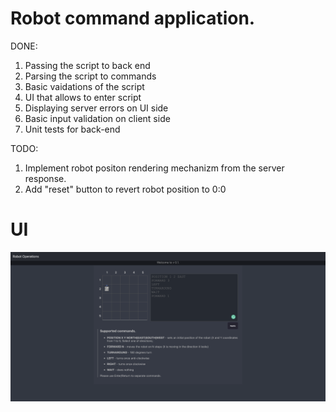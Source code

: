 # Robot command application.

DONE:
1. Passing the script to back end
1. Parsing the script to commands
1. Basic vaidations of the script
1. UI that allows to enter script
1. Displaying server errors on UI side
1. Basic input validation on client side
1. Unit tests for back-end

TODO: 
1. Implement robot positon rendering mechanizm from the server response.
1. Add "reset" button to revert robot position to 0:0


# UI
![Screen](https://github.com/eignatik/robot/blob/main/robot-app.png)
